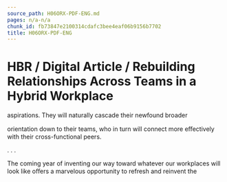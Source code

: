 ```yaml
---
source_path: H06ORX-PDF-ENG.md
pages: n/a-n/a
chunk_id: fb73847e2100314cdafc3bee4eaf06b9156b7702
title: H06ORX-PDF-ENG
---
```

# HBR / Digital Article / Rebuilding Relationships Across Teams in a Hybrid Workplace

aspirations. They will naturally cascade their newfound broader

orientation down to their teams, who in turn will connect more eﬀectively with their cross-functional peers.

. . .

The coming year of inventing our way toward whatever our workplaces will look like oﬀers a marvelous opportunity to refresh and reinvent the
